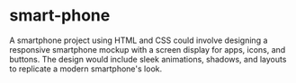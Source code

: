 # smart-phone
A smartphone project using HTML and CSS could involve designing a responsive smartphone mockup with a screen display for apps, icons, and buttons. The design would include sleek animations, shadows, and layouts to replicate a modern smartphone's look.
